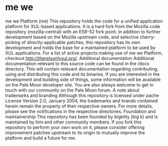 # me we
 me we Platform (me) This repository holds the code for a unified application platform for XUL-based applications. It is a hard fork from the Mozilla code repository (mozilla-central) with an ESR-52 fork point.  In addition to further development based on the Mozilla upstream code, and selective cherry-picking of directly-applicable patches, this repository has its own development and holds the base for a maintained platform to be used by XUL applications.  For a list of active projects making use of me we Platform, checkout http://thereisonlyxul.org/.  Additional documentation Additional documentation relevant to this source code can be found in the /docs directory. This will contain relevant documentation regarding contributing, using and distributing this code and its binaries.  If you are interested in the development and building side of things, some information will be available on the Pale Moon developer site. You are also always welcome to get in touch with our community on the Pale Moon forum.  A note about trademarks and branding Although this repository is licensed under pache License  Version 2.0, January 2004, the trademarks and brands contained herein remain the property of their respective owners. For more details, please see the notifications in the respective directories.  Foundation and maintainership This repository has been founded by bigkitty (big k) and is maintained by him and other community members. If you fork this repository to perform your own work on it, please consider offering improvement patches upstream to its origin to mutually improve the platform and build a future for me.

